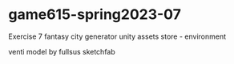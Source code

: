 # game615-spring2023-07
 Exercise 7
fantasy city generator unity assets store - environment

venti model by fullsus sketchfab
